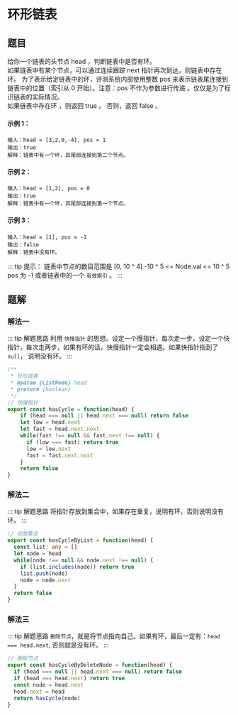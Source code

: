 # 环形链表

## 题目
给你一个链表的头节点 head ，判断链表中是否有环。<br>
如果链表中有某个节点，可以通过连续跟踪 next 指针再次到达，则链表中存在环。 为了表示给定链表中的环，评测系统内部使用整数 pos 来表示链表尾连接到链表中的位置（索引从 0 开始）。注意：pos 不作为参数进行传递 。仅仅是为了标识链表的实际情况。<br>
如果链表中存在环 ，则返回 true 。 否则，返回 false 。

#### 示例 1：
```
输入：head = [3,2,0,-4], pos = 1
输出：true
解释：链表中有一个环，其尾部连接到第二个节点。
```

#### 示例 2：
```
输入：head = [1,2], pos = 0
输出：true
解释：链表中有一个环，其尾部连接到第一个节点。
```

#### 示例 3：
```
输入：head = [1], pos = -1
输出：false
解释：链表中没有环。
```

::: tip 提示：
链表中节点的数目范围是 [0, 10 ^ 4]
-10 ^ 5 <= Node.val <= 10 ^ 5
pos 为 -1 或者链表中的一个 `有效索引` 。
:::

## 题解
### 解法一
::: tip 解题思路
利用 `快慢指针` 的思想。设定一个慢指针，每次走一步，设定一个快指针，每次走两步，如果有环的话，快慢指针一定会相遇。如果快指针指到了 `null`， 说明没有环。
:::

```ts
/**
 * 环形链表
 * @param {ListNode} head
 * @return {boolean}
 */
// 快慢指针
export const hasCycle = function(head) {
    if (head === null || head.next === null) return false
    let low = head.next
    let fast = head.next.next
    while(fast !== null && fast.next !== null) {
      if (low === fast) return true
      low = low.next
      fast = fast.next.next
    }
    return false
}
```

### 解法二
::: tip 解题思路
将指针存放到集合中，如果存在重复，说明有环，否则说明没有环。
:::

```ts
// 存放集合
export const hasCycleByList = function(head) {
  const list: any = []
  let node = head
  while(node !== null && node.next !== null) {
    if (list.includes(node)) return true
    list.push(node)
    node = node.next
  }
  return false
}
```

### 解法三
::: tip 解题思路
`删除节点`，就是将节点指向自己。如果有环，最后一定有：`head === head.next`, 否则就是没有环。
:::

```ts
// 删除节点
export const hasCycleByDeleteNode = function(head) {
  if (head === null || head.next === null) return false
  if (head === head.next) return true
  const node = head.next
  head.next = head
  return hasCycle(node)
}
```
